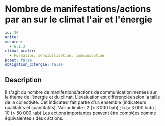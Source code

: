 # Nombre de manifestations/actions par an sur le climat l'air et l'énergie
```yaml
id: 54
unite: 
mesures:
  - 6.1.3
climat_pratic:
  - Formation, sensibilisation, communication
pcaet: false
obligation_citergie: false
```
## Description

Il s'agit du nombre de manifestions/actions de communication menées sur le thème de l'énergie et du climat. L'évaluation est différenciée selon la taille de la collectivité. Cet indicateur fait partie d'un ensemble (indicateurs qualitatifs et quantitatifs).
Valeur limite : 2 (< 3 000 hab) ; 5 (> 3 000 hab) ; 10 (> 50 000 hab)
Les actions importantes peuvent être comptées comme équivalentes à deux actions.




